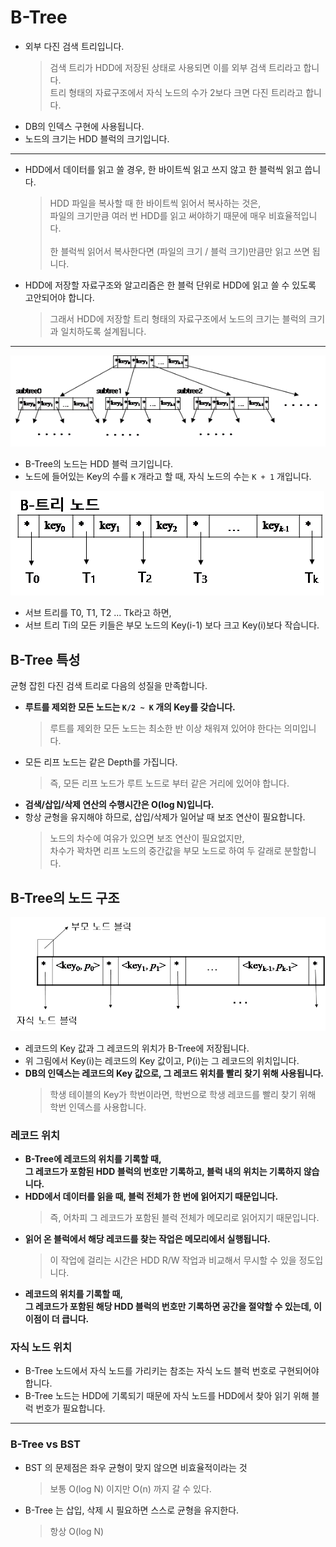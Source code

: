 # B-Tree
* 외부 다진 검색 트리입니다.
    > 검색 트리가 HDD에 저장된 상태로 사용되면 이를 외부 검색 트리라고 합니다.<br/>
    트리 형태의 자료구조에서 자식 노드의 수가 2보다 크면 다진 트리라고 합니다.
* DB의 인덱스 구현에 사용됩니다.
* 노드의 크기는 HDD 블럭의 크기입니다.

---

* HDD에서 데이터를 읽고 쓸 경우, 한 바이트씩 읽고 쓰지 않고 한 블럭씩 읽고 씁니다.
    > HDD 파일을 복사할 때 한 바이트씩 읽어서 복사하는 것은,<br>
    파일의 크기만큼 여러 번 HDD를 읽고 써야하기 때문에 매우 비효율적입니다.<br><br>
    한 블럭씩 읽어서 복사한다면 (파일의 크기 / 블럭 크기)만큼만 읽고 쓰면 됩니다.
* HDD에 저장할 자료구조와 알고리즘은 한 블럭 단위로 HDD에 읽고 쓸 수 있도록 고안되어야 합니다.
    > 그래서 HDD에 저장할 트리 형태의 자료구조에서 노드의 크기는 블럭의 크기과 일치하도록 설계됩니다.

---
![B-Tree](./img/B-Tree.png)
* B-Tree의 노드는 HDD 블럭 크기입니다.
* 노드에 들어있는 Key의 수를 ```K``` 개라고 할 때, 자식 노드의 수는 ```K + 1``` 개입니다.

![B-Tree_Node](./img/B-Tree%20Node.png)
* 서브 트리를 T0, T1, T2 ... Tk라고 하면,
* 서브 트리 Ti의 모든 키들은 부모 노드의 Key(i-1) 보다 크고 Key(i)보다 작습니다.

## B-Tree 특성
균형 잡힌 다진 검색 트리로 다음의 성질을 만족합니다.
* **루트를 제외한 모든 노드는 ```K/2 ~ K``` 개의 Key를 갖습니다.**
    > 루트를 제외한 모든 노드는 최소한 반 이상 채워져 있어야 한다는 의미입니다.
* 모든 리프 노드는 같은 Depth를 가집니다.
    > 즉, 모든 리프 노드가 루트 노드로 부터 같은 거리에 있어야 합니다.
* **검색/삽입/삭제 연산의 수행시간은 O(log N)입니다.**
* 항상 균형을 유지해야 하므로, 삽입/삭제가 일어날 때 보조 연산이 필요합니다.
    > 노드의 차수에 여유가 있으면 보조 연산이 필요없지만,<br/>
    차수가 꽉차면 리프 노드의 중간값을 부모 노드로 하여 두 갈래로 분할합니다.

## B-Tree의 노드 구조
![B-Tree_Node_Structure](./img/B-Tree%20Node%20Structure.png)
* 레코드의 Key 값과 그 레코드의 위치가 B-Tree에 저장됩니다.
* 위 그림에서 Key(i)는 레코드의 Key 값이고, P(i)는 그 레코드의 위치입니다.
* **DB의 인덱스는 레코드의 Key 값으로, 그 레코드 위치를 빨리 찾기 위해 사용됩니다.**
    > 학생 테이블의 Key가 학번이라면, 학번으로 학생 레코드를 빨리 찾기 위해 학번 인덱스를 사용합니다.

### 레코드 위치
* **B-Tree에 레코드의 위치를 기록할 때,<br/>
그 레코드가 포함된 HDD 블럭의 번호만 기록하고, 블럭 내의 위치는 기록하지 않습니다.**
* **HDD에서 데이터를 읽을 때, 블럭 전체가 한 번에 읽어지기 때문입니다.**
    > 즉, 어차피 그 레코드가 포함된 블럭 전체가 메모리로 읽어지기 때문입니다.
* **읽어 온 블럭에서 해당 레코드를 찾는 작업은 메모리에서 실행됩니다.**
    > 이 작업에 걸리는 시간은 HDD R/W 작업과 비교해서 무시할 수 있을 정도입니다.
* **레코드의 위치를 기록할 때,<br/>
그 레코드가 포함된 해당 HDD 블럭의 번호만 기록하면 공간을 절약할 수 있는데, 이 이점이 더 큽니다.**

### 자식 노드 위치
* B-Tree 노드에서 자식 노드를 가리키는 참조는 자식 노드 블럭 번호로 구현되어야 합니다.
* B-Tree 노드는 HDD에 기록되기 때문에 자식 노드를 HDD에서 찾아 읽기 위해 블럭 번호가 필요합니다.

---

### B-Tree vs BST
* BST 의 문제점은 좌우 균형이 맞지 않으면 비효율적이라는 것
    > 보통 O(log N) 이지만 O(n) 까지 갈 수 있다.
* B-Tree 는 삽입, 삭제 시 필요하면 스스로 균형을 유지한다.
    > 항상 O(log N)